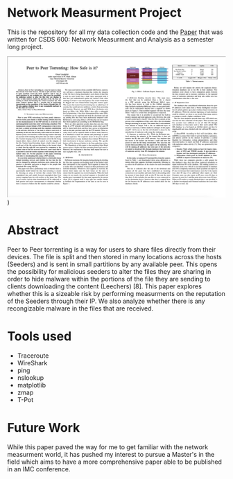 # Network Measurment Project 
This is the repository for all my data collection code and the [Paper](/Paper_Omar_Loudghiri.pdf) that was written for CSDS 600: Network Measurment
and Analysis as a semester long project.

[<img src="Front_pages.png">](/Paper_Omar_Loudghiri.pdf))


# Abstract

Peer to Peer torrenting is a way for users to share files directly from their devices. The file is split and then stored in many locations across the hosts (Seeders) and is sent in small partitions by any available peer. This opens the possibility for malicious seeders to alter the files they are sharing in order to hide malware within the portions of the file they are sending to clients downloading the content (Leechers) [8]. This paper explores whether this is a sizeable risk by performing measurments on the reputation of the Seeders through their IP. We also analyze whether there is any recongizable malware in the files that are received.

# Tools used 

- Traceroute
- WireShark
- ping
- nslookup
- matplotlib
- zmap
- T-Pot

# Future Work

While this paper paved the way for me to get familiar with the network measurment world, it has pushed my interest to pursue a Master's in the field which aims to have a more comprehensive paper able to be published in an IMC conference. 
